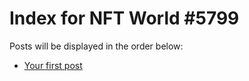 # Index for NFT World #5799
Posts will be displayed in the order below:

- [Your first post](./001-first.md)

